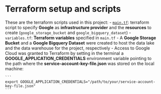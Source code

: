 # **Terraform setup and scripts**

These are the terraform scripts used in this project:
    - [`main.tf`](https://github.com/AuraFrizzati/DE-2025-FinalProject-NHS-EmergencyDeptAttendances/blob/main/terraform/main.tf): terraform script to specify **Google** as **infrastructure provider** and the **resources** to create (`google_storage_bucket` and `google_bigquery_dataset`)
    - `variables.tf`: **Terraform variables** specified in `main.tf`
    - A **Google Storage Bucket** and a **Google Bigquery Dataset** were created to host the data lake and the data warehouse for the project, respectively
    - Access to Google Cloud was granted to Terraform by setting in the terminal a **GOOGLE_APPLICATION_CREDENTIALS** environment variable pointing to the path where the **service-account-key-file.json** was stored on the local machine:

    ```
    export GOOGLE_APPLICATION_CREDENTIALS="/path/to/your/service-account-key-file.json"    
    ```